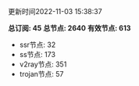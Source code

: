 更新时间2022-11-03 15:38:37

**总订阅: 45**
**总节点: 2640**
**有效节点: 613**
- ssr节点: 32
- ss节点: 173
- v2ray节点: 351
- trojan节点: 57
